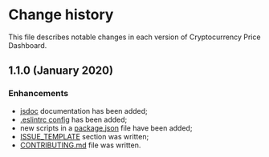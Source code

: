 # Change history

This file describes notable changes in each version of Cryptocurrency Price Dashboard.

## 1.1.0 (January 2020)

### Enhancements
 + [jsdoc](https://creativerusbear.github.io/Cryptocurrency-Pice-Dashboard-App/) documentation has been added;
 + [.eslintrc config](.eslintrc.json) has been added;
 + new scripts in a [package.json](package.json) file have been added;
 + [ISSUE_TEMPLATE](.github/ISSUE_TEMPLATE) section was written;
 +  [CONTRIBUTING.md](CONTRIBUTING.md) file was  written. 